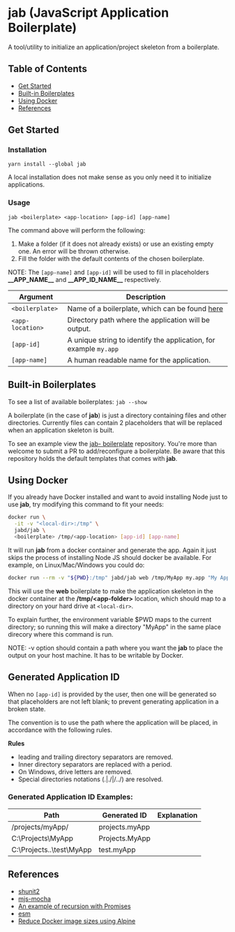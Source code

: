 # jab (JavaScript Application Boilerplate)

A tool/utility to initialize an application/project skeleton from a
boilerplate.

## Table of Contents

* [Get Started](#get-started)
* [Built-in Boilerplates](#built-in-boilerplates)
* [Using Docker](#using-docker)
* [References](#references)

## Get Started

### Installation

`yarn install --global jab`

A local installation does not make sense as you only need it to
initialize applications.

### Usage

`jab <boilerplate> <app-location> [app-id] [app-name]`

The command above will perform the following:

1. Make a folder (if it does not already exists) or use an existing
   empty one. An error will be thrown otherwise.
2. Fill the folder with the default contents of the chosen boilerplate.

NOTE: The `[app-name]` and `[app-id]` will be used to fill in
      placeholders **\_\_APP_NAME\_\_** and **\_\_APP_ID_NAME\_\_**
      respectively.

| Argument | Description |
| -------- | ----------- |
| `<boilerplate>` | Name of a boilerplate, which can be found [here](https://github.com/b01/jab-boilerplates/) |
| `<app-location>` | Directory path where the application will be output. |
| `[app-id]` | A unique string to identify the application, for example `my.app` |
| `[app-name]` | A human readable name for the application. |

## Built-in Boilerplates

To see a list of available boilerplates: `jab --show`

A boilerplate (in the case of **jab**) is just a directory containing
files and other directories. Currently files can contain 2 placeholders
that will be replaced when an application skeleton is built.

To see an example view the [jab-
boilerplate](https://github.com/b01/jab-boilerplates/) repository.
You're more than welcome to submit a PR to add/reconfigure a
boilerplate. Be aware that this repository holds the default templates
that comes with **jab**.

## Using Docker

If you already have Docker installed and want to avoid installing Node
just to use **jab**, try modifying this command to fit your needs:

```bash
docker run \
  -it -v "<local-dir>:/tmp" \
  jabd/jab \
  <boilerplate> /tmp/<app-location> [app-id] [app-name]
```

It will run **jab** from a docker container and generate the app. Again
it just skips the process of installing Node JS should docker be
available. For example, on Linux/Mac/Windows you could do:

```bash
docker run --rm -v "${PWD}:/tmp" jabd/jab web /tmp/MyApp my.app "My App"
```

This will use the __web__ boilerplate to make the application skeleton
in the docker container at the __/tmp/\<app-folder\>__ location, which
should map to a directory on your hard drive at `<local-dir>`.

To explain further, the environment variable $PWD maps to the current
directory; so running this will make a directory "MyApp" in the same
place direcory where this command is run.

NOTE: -v option should contain a path where you want the **jab** to
      place the output on your host machine. It has to be writable by
      Docker.

## Generated Application ID

When no `[app-id]` is provided by the user, then one will be generated
so that placeholders are not left blank; to prevent generating application
in a broken state.

The convention is to use the path where the application will be placed,
in accordance with the following rules.

**Rules**

* leading and trailing directory separators are removed.
* Inner directory separators are replaced with a period.
* On Windows, drive letters are removed.
* Special directories notations (.|./|/../) are resolved.

### Generated Application ID Examples:

| Path | Generated ID | Explanation |
|---|---|---|
| /projects/myApp/ | projects.myApp | |
| C:\Projects\MyApp | Projects.MyApp | |
| C:\Projects\..\test\MyApp | test.myApp | |

## References

* [shunit2](https://github.com/kward/shunit2)
* [mjs-mocha](https://github.com/vpotseluyko/mjs-mocha)
* [An example of recursion with Promises](https://gist.github.com/magnetikonline/bfaf2ada33c4922b1a7b0dc876b9aef4)
* [esm](http://2ality.com/2018/12/nodejs-esm-phases.html)
* [Reduce Docker image sizes using Alpine](https://www.sandtable.com/reduce-docker-image-sizes-using-alpine/)
